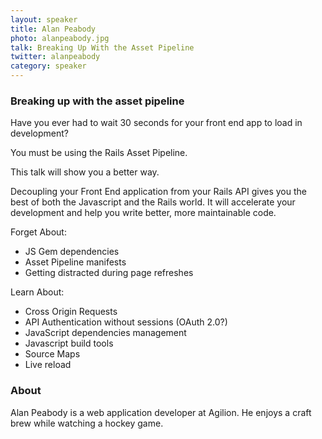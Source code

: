 ```yaml
---
layout: speaker
title: Alan Peabody
photo: alanpeabody.jpg
talk: Breaking Up With the Asset Pipeline
twitter: alanpeabody
category: speaker
---
```


### Breaking up with the asset pipeline

Have you ever had to wait 30 seconds for your front end app to load in
development?

You must be using the Rails Asset Pipeline.

This talk will show you a better way.

Decoupling your Front End application from your Rails API gives you the best of
both the Javascript and the Rails world. It will accelerate your development and
help you write better, more maintainable code.

Forget About:
* JS Gem dependencies
* Asset Pipeline manifests
* Getting distracted during page refreshes

Learn About:
* Cross Origin Requests
* API Authentication without sessions (OAuth 2.0?)
* JavaScript dependencies management
* Javascript build tools
* Source Maps
* Live reload

### About

Alan Peabody is a web application developer at Agilion. He enjoys a craft brew
while watching a hockey game.
